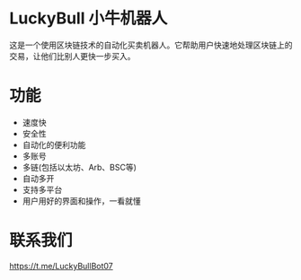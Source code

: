 # LuckyBull 小牛机器人

这是一个使用区块链技术的自动化买卖机器人。它帮助用户快速地处理区块链上的交易，让他们比别人更快一步买入。

# 功能

- 速度快
- 安全性
- 自动化的便利功能
- 多账号
- 多链(包括以太坊、Arb、BSC等)
- 自动多开
- 支持多平台
- 用户用好的界面和操作，一看就懂

# 联系我们

https://t.me/LuckyBullBot07
